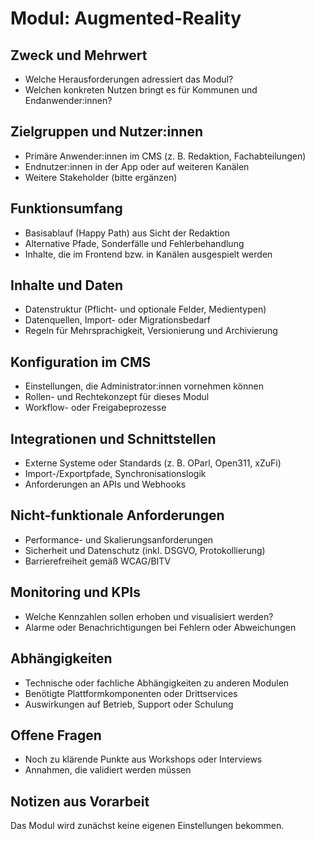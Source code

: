# Modul: Augmented-Reality

## Zweck und Mehrwert
- Welche Herausforderungen adressiert das Modul?
- Welchen konkreten Nutzen bringt es für Kommunen und Endanwender:innen?

## Zielgruppen und Nutzer:innen
- Primäre Anwender:innen im CMS (z. B. Redaktion, Fachabteilungen)
- Endnutzer:innen in der App oder auf weiteren Kanälen
- Weitere Stakeholder (bitte ergänzen)

## Funktionsumfang
- Basisablauf (Happy Path) aus Sicht der Redaktion
- Alternative Pfade, Sonderfälle und Fehlerbehandlung
- Inhalte, die im Frontend bzw. in Kanälen ausgespielt werden

## Inhalte und Daten
- Datenstruktur (Pflicht- und optionale Felder, Medientypen)
- Datenquellen, Import- oder Migrationsbedarf
- Regeln für Mehrsprachigkeit, Versionierung und Archivierung

## Konfiguration im CMS
- Einstellungen, die Administrator:innen vornehmen können
- Rollen- und Rechtekonzept für dieses Modul
- Workflow- oder Freigabeprozesse

## Integrationen und Schnittstellen
- Externe Systeme oder Standards (z. B. OParl, Open311, xZuFi)
- Import-/Exportpfade, Synchronisationslogik
- Anforderungen an APIs und Webhooks

## Nicht-funktionale Anforderungen
- Performance- und Skalierungsanforderungen
- Sicherheit und Datenschutz (inkl. DSGVO, Protokollierung)
- Barrierefreiheit gemäß WCAG/BITV

## Monitoring und KPIs
- Welche Kennzahlen sollen erhoben und visualisiert werden?
- Alarme oder Benachrichtigungen bei Fehlern oder Abweichungen

## Abhängigkeiten
- Technische oder fachliche Abhängigkeiten zu anderen Modulen
- Benötigte Plattformkomponenten oder Drittservices
- Auswirkungen auf Betrieb, Support oder Schulung

## Offene Fragen
- Noch zu klärende Punkte aus Workshops oder Interviews
- Annahmen, die validiert werden müssen

## Notizen aus Vorarbeit

Das Modul wird zunächst keine eigenen Einstellungen bekommen.
